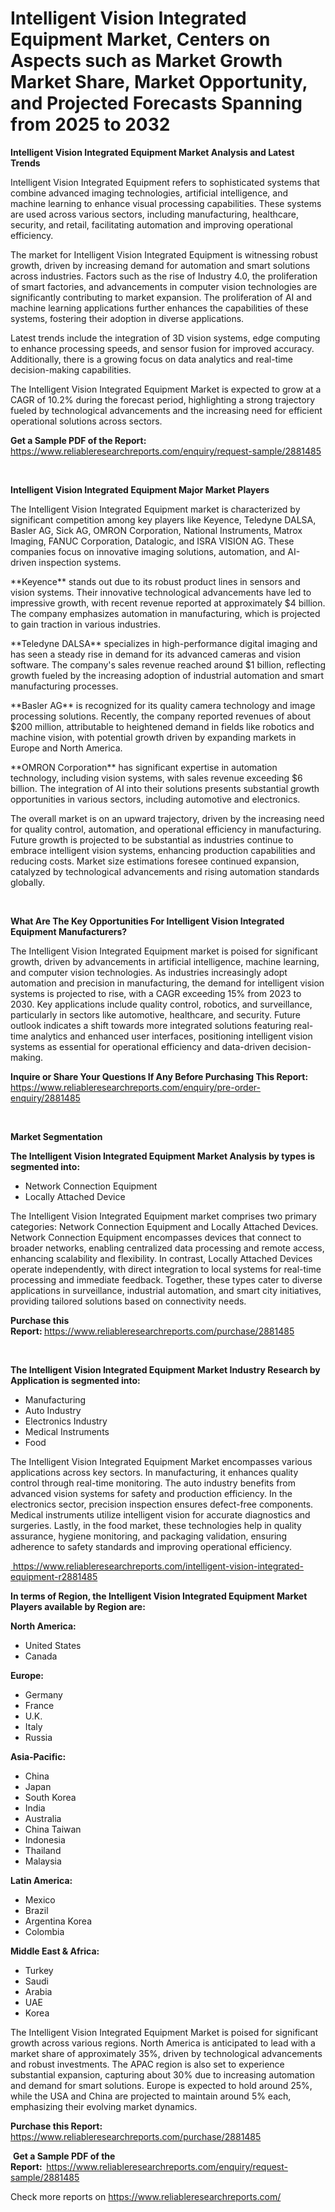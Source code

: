 <p><h1>Intelligent Vision Integrated Equipment Market, Centers on Aspects such as Market Growth Market Share, Market Opportunity, and Projected Forecasts Spanning from 2025 to 2032</h1></p><p><strong>Intelligent Vision Integrated Equipment Market Analysis and Latest Trends</strong></p>
<p><p>Intelligent Vision Integrated Equipment refers to sophisticated systems that combine advanced imaging technologies, artificial intelligence, and machine learning to enhance visual processing capabilities. These systems are used across various sectors, including manufacturing, healthcare, security, and retail, facilitating automation and improving operational efficiency. </p><p>The market for Intelligent Vision Integrated Equipment is witnessing robust growth, driven by increasing demand for automation and smart solutions across industries. Factors such as the rise of Industry 4.0, the proliferation of smart factories, and advancements in computer vision technologies are significantly contributing to market expansion. The proliferation of AI and machine learning applications further enhances the capabilities of these systems, fostering their adoption in diverse applications.</p><p>Latest trends include the integration of 3D vision systems, edge computing to enhance processing speeds, and sensor fusion for improved accuracy. Additionally, there is a growing focus on data analytics and real-time decision-making capabilities. </p><p>The Intelligent Vision Integrated Equipment Market is expected to grow at a CAGR of 10.2% during the forecast period, highlighting a strong trajectory fueled by technological advancements and the increasing need for efficient operational solutions across sectors.</p></p>
<p><strong>Get a Sample PDF of the Report:&nbsp;</strong> <a href="https://www.reliableresearchreports.com/enquiry/request-sample/2881485?utm_campaign=2296&utm_medium=2&utm_source=Github&utm_content=ia&utm_term=12032025&utm_id=intelligent-vision-integrated-equipment">https://www.reliableresearchreports.com/enquiry/request-sample/2881485</a></p>
<p>&nbsp;</p>
<p><strong>Intelligent Vision Integrated Equipment Major Market Players</strong></p>
<p><p>The Intelligent Vision Integrated Equipment market is characterized by significant competition among key players like Keyence, Teledyne DALSA, Basler AG, Sick AG, OMRON Corporation, National Instruments, Matrox Imaging, FANUC Corporation, Datalogic, and ISRA VISION AG. These companies focus on innovative imaging solutions, automation, and AI-driven inspection systems.</p><p>**Keyence** stands out due to its robust product lines in sensors and vision systems. Their innovative technological advancements have led to impressive growth, with recent revenue reported at approximately $4 billion. The company emphasizes automation in manufacturing, which is projected to gain traction in various industries.</p><p>**Teledyne DALSA** specializes in high-performance digital imaging and has seen a steady rise in demand for its advanced cameras and vision software. The company's sales revenue reached around $1 billion, reflecting growth fueled by the increasing adoption of industrial automation and smart manufacturing processes.</p><p>**Basler AG** is recognized for its quality camera technology and image processing solutions. Recently, the company reported revenues of about $200 million, attributable to heightened demand in fields like robotics and machine vision, with potential growth driven by expanding markets in Europe and North America.</p><p>**OMRON Corporation** has significant expertise in automation technology, including vision systems, with sales revenue exceeding $6 billion. The integration of AI into their solutions presents substantial growth opportunities in various sectors, including automotive and electronics.</p><p>The overall market is on an upward trajectory, driven by the increasing need for quality control, automation, and operational efficiency in manufacturing. Future growth is projected to be substantial as industries continue to embrace intelligent vision systems, enhancing production capabilities and reducing costs. Market size estimations foresee continued expansion, catalyzed by technological advancements and rising automation standards globally.</p></p>
<p>&nbsp;</p>
<p><strong>What Are The Key Opportunities For Intelligent Vision Integrated Equipment Manufacturers?</strong></p>
<p><p>The Intelligent Vision Integrated Equipment market is poised for significant growth, driven by advancements in artificial intelligence, machine learning, and computer vision technologies. As industries increasingly adopt automation and precision in manufacturing, the demand for intelligent vision systems is projected to rise, with a CAGR exceeding 15% from 2023 to 2030. Key applications include quality control, robotics, and surveillance, particularly in sectors like automotive, healthcare, and security. Future outlook indicates a shift towards more integrated solutions featuring real-time analytics and enhanced user interfaces, positioning intelligent vision systems as essential for operational efficiency and data-driven decision-making.</p></p>
<p><strong>Inquire or Share Your Questions If Any Before Purchasing This Report:</strong> <a href="https://www.reliableresearchreports.com/enquiry/pre-order-enquiry/2881485?utm_campaign=2296&utm_medium=2&utm_source=Github&utm_content=ia&utm_term=12032025&utm_id=intelligent-vision-integrated-equipment">https://www.reliableresearchreports.com/enquiry/pre-order-enquiry/2881485</a></p>
<p>&nbsp;</p>
<p><strong>Market Segmentation</strong></p>
<p><strong>The Intelligent Vision Integrated Equipment Market Analysis by types is segmented into:</strong></p>
<p><ul><li>Network Connection Equipment</li><li>Locally Attached Device</li></ul></p>
<p><p>The Intelligent Vision Integrated Equipment market comprises two primary categories: Network Connection Equipment and Locally Attached Devices. Network Connection Equipment encompasses devices that connect to broader networks, enabling centralized data processing and remote access, enhancing scalability and flexibility. In contrast, Locally Attached Devices operate independently, with direct integration to local systems for real-time processing and immediate feedback. Together, these types cater to diverse applications in surveillance, industrial automation, and smart city initiatives, providing tailored solutions based on connectivity needs.</p></p>
<p><strong>Purchase this Report:&nbsp;</strong><a href="https://www.reliableresearchreports.com/purchase/2881485?utm_campaign=2296&utm_medium=2&utm_source=Github&utm_content=ia&utm_term=12032025&utm_id=intelligent-vision-integrated-equipment">https://www.reliableresearchreports.com/purchase/2881485</a></p>
<p>&nbsp;</p>
<p><strong>The Intelligent Vision Integrated Equipment Market Industry Research by Application is segmented into:</strong></p>
<p><ul><li>Manufacturing</li><li>Auto Industry</li><li>Electronics Industry</li><li>Medical Instruments</li><li>Food</li></ul></p>
<p><p>The Intelligent Vision Integrated Equipment Market encompasses various applications across key sectors. In manufacturing, it enhances quality control through real-time monitoring. The auto industry benefits from advanced vision systems for safety and production efficiency. In the electronics sector, precision inspection ensures defect-free components. Medical instruments utilize intelligent vision for accurate diagnostics and surgeries. Lastly, in the food market, these technologies help in quality assurance, hygiene monitoring, and packaging validation, ensuring adherence to safety standards and improving operational efficiency.</p></p>
<p><a href="https://www.reliableresearchreports.com/intelligent-vision-integrated-equipment-r2881485?utm_campaign=2296&utm_medium=2&utm_source=Github&utm_content=ia&utm_term=12032025&utm_id=intelligent-vision-integrated-equipment">&nbsp;https://www.reliableresearchreports.com/intelligent-vision-integrated-equipment-r2881485</a></p>
<p><strong>In terms of Region, the Intelligent Vision Integrated Equipment Market Players available by Region are:</strong></p>
<p>
    <p> <strong> North America: </strong>
        <ul>
            <li>United States</li>
            <li>Canada</li>
        </ul>
        </p> 
    <p> <strong> Europe: </strong>
        <ul>
            <li>Germany</li>
            <li>France</li>
            <li>U.K.</li>
            <li>Italy</li>
            <li>Russia</li>
        </ul>
        </p> 
    <p> <strong> Asia-Pacific: </strong>
        <ul>
            <li>China</li>
            <li>Japan</li>
            <li>South Korea</li>
            <li>India</li>
            <li>Australia</li>
            <li>China Taiwan</li>
            <li>Indonesia</li>
            <li>Thailand</li>
            <li>Malaysia</li>
        </ul>
        </p> 
    <p> <strong> Latin America: </strong>
        <ul>
            <li>Mexico</li>
            <li>Brazil</li>
            <li>Argentina Korea</li>
            <li>Colombia</li>
        </ul>
        </p> 
    <p> <strong> Middle East & Africa: </strong>
        <ul>
            <li>Turkey</li>
            <li>Saudi</li>
            <li>Arabia</li>
            <li>UAE</li>
            <li>Korea</li>
        </ul>
    </p>
    </p>
<p><p>The Intelligent Vision Integrated Equipment Market is poised for significant growth across various regions. North America is anticipated to lead with a market share of approximately 35%, driven by technological advancements and robust investments. The APAC region is also set to experience substantial expansion, capturing about 30% due to increasing automation and demand for smart solutions. Europe is expected to hold around 25%, while the USA and China are projected to maintain around 5% each, emphasizing their evolving market dynamics.</p></p>
<p><strong>Purchase this Report: </strong><a href="https://www.reliableresearchreports.com/purchase/2881485?utm_campaign=2296&utm_medium=2&utm_source=Github&utm_content=ia&utm_term=12032025&utm_id=intelligent-vision-integrated-equipment">https://www.reliableresearchreports.com/purchase/2881485</a></p>
<p>&nbsp;<strong>Get a Sample PDF of the Report:&nbsp;&nbsp;</strong><a href="https://www.reliableresearchreports.com/enquiry/request-sample/2881485?utm_campaign=2296&utm_medium=2&utm_source=Github&utm_content=ia&utm_term=12032025&utm_id=intelligent-vision-integrated-equipment">https://www.reliableresearchreports.com/enquiry/request-sample/2881485</a></p>
<p><strong></strong></p>
<p>Check more reports on <a href="https://www.reliableresearchreports.com/?utm_campaign=2296&utm_medium=2&utm_source=Github&utm_content=ia&utm_term=12032025&utm_id=intelligent-vision-integrated-equipment">https://www.reliableresearchreports.com/</a></p>